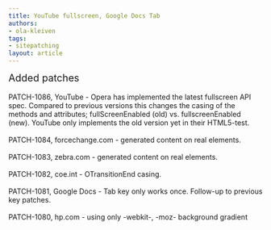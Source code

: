 ```yaml
---
title: YouTube fullscreen, Google Docs Tab
authors:
- ola-kleiven
tags:
- sitepatching
layout: article
---
```

<span style="font-size: 140%">Added patches</span><br/><br/>PATCH-1086, YouTube - Opera has implemented the latest fullscreen API spec. Compared to previous versions this changes the casing of the methods and attributes; fullScreenEnabled (old) vs. fullscreenEnabled (new). YouTube only implements the old version yet in their HTML5-test.<br/><br/>PATCH-1084, forcechange.com - generated content on real elements.<br/><br/>PATCH-1083, zebra.com - generated content on real elements.<br/><br/>PATCH-1082, coe.int - OTransitionEnd casing.<br/><br/>PATCH-1081, Google Docs - Tab key only works once. Follow-up to previous key patches.<br/><br/>PATCH-1080, hp.com - using only -webkit-, -moz- background gradient
